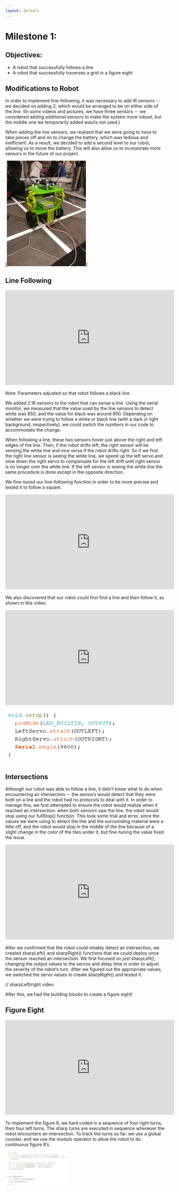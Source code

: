 ```yaml
---
layout: default
---
```


# Milestone 1:

## Objectives:
- A robot that successfully follows a line
- A robot that successfully traverses a grid in a figure eight

## Modifications to Robot

In order to implement line-following, it was necessary to add IR sensors -- we decided on adding 2, which would be arranged to be on either side of the line. (In some videos and pictures, we have three sensors -- we considered adding additional sensors to make the system more robust, but the middle one we temporarily added was/is not used.)

When adding the line sensors, we realized that we were going to have to take pieces off and on to change the battery, which was tedious and inefficient. As a result, we decided to add a second level to our robot, allowing us to move the battery. This will also allow us to incorporate more sensors in the future of our project.

[![Two Level Robot](images/milestone1/TwoLevels.jpg)]

## Line Following
<div style="text-align: center">
 <iframe width="534" height="300" src="https://www.youtube.com/embed/PfuCMDiDtUc" frameborder="0" allowfullscreen=""></iframe>
</div>

Note: Parameters adjusted so that robot follows a black line

We added 2 IR sensors to the robot that can sense a line. Using the serial monitor, we measured that the value used by the line sensors to detect white was 850, and the value for black was around 950. Depending on whether we were trying to follow a white or black line (with a dark or light background, respectively), we could switch the numbers in our code to accommodate the change.

When following a line, these two sensors hover just above the right and left edges of the line. Then, if the robot drifts left, the right sensor will be sensing the white line and vice versa if the robot drifts right. So if we find the right line sensor is seeing the white line, we speed up the left servo and slow down the right servo to compensate for the left drift until right sensor is no longer over the white line. If the left sensor is seeing the white line the same procedure is done except in the opposite direction.


We fine-tuned our line-following function in order to be more precise and tested it to follow a square.

<div style="text-align: center">
 <iframe width="534" height="300" src="https://www.youtube.com/embed/cw6InHg8bzU" frameborder="0" allowfullscreen=""></iframe>
</div>

We also discovered that our robot could first find a line and then follow it, as shown in this video.

<div style="text-align: center">
 <iframe width="534" height="300" src="https://www.youtube.com/embed/bj5Sn83Rr-c" frameborder="0" allowfullscreen=""></iframe>
</div>


![Line Following Code](/images/milestone1/line_following.PNG)

## Intersections

Although our robot was able to follow a line, it didn’t know what to do when encountering an intersection -- the sensors would detect that they were both on a line and the robot had no protocols to deal with it. In order to manage this, we first attempted to ensure the robot would realize when it reached an intersection: when both sensors saw the line, the robot would stop using our fullStop() function. This took some trial and error, since the values we were using to detect the line and the surrounding material were a little off, and the robot would stop in the middle of the line because of a slight change in the color of the tiles under it, but fine-tuning the value fixed the issue.

<div style="text-align: center">
 <iframe width="534" height="300" src="https://www.youtube.com/embed/-NK9jmyhfYU" frameborder="0" allowfullscreen=""></iframe>
</div>

After we confirmed that the robot could reliably detect an intersection, we created sharpLeft() and sharpRight() functions that we could deploy once the sensor reached an intersection. We first focused on just sharpLeft(), changing the output values to the servos and delay time in order to adjust the severity of the robot’s turn. After we figured out the appropriate values, we switched the servo values to create sharpRight() and tested it.

// sharpLeft/right video

After this, we had the building blocks to create a figure eight!


## Figure Eight
<div style="text-align: center">
 <iframe width="534" height="300" src="https://www.youtube.com/embed/rrrjhcnz5wY" frameborder="0" allowfullscreen=""></iframe>
</div>

To implement the figure 8, we hard coded in a sequence of four right turns, then four left turns. The sharp turns are executed in sequence whenever the robot encounters an intersection. To track the turns so far, we use a global counter, and we use the modulo operator to allow the robot to do continuous figure 8’s.

![Figure 8 code](images/milestone1/figure8_code.png)
